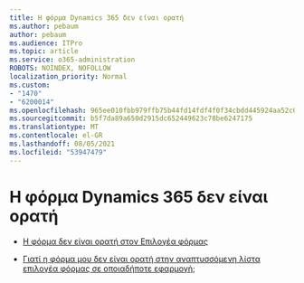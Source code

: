 ```yaml
---
title: Η φόρμα Dynamics 365 δεν είναι ορατή
ms.author: pebaum
author: pebaum
ms.audience: ITPro
ms.topic: article
ms.service: o365-administration
ROBOTS: NOINDEX, NOFOLLOW
localization_priority: Normal
ms.custom:
- "1470"
- "6200014"
ms.openlocfilehash: 965ee010fbb979ffb75b44fd14fdf4f0f34cbdd445924aa52c0937b5b1f5cc8e
ms.sourcegitcommit: b5f7da89a650d2915dc652449623c78be6247175
ms.translationtype: MT
ms.contentlocale: el-GR
ms.lasthandoff: 08/05/2021
ms.locfileid: "53947479"
---
```

# <a name="dynamics-365-form-not-visible"></a>Η φόρμα Dynamics 365 δεν είναι ορατή

* [Η φόρμα δεν είναι ορατή στον Επιλογέα φόρμας](https://docs.microsoft.com/dynamics365/customer-engagement/customize/control-access-forms)

* [Γιατί η φόρμα μου δεν είναι ορατή στην αναπτυσσόμενη λίστα επιλογέα φόρμας σε οποιαδήποτε εφαρμογή;](https://docs.microsoft.com/powerapps/maker/model-driven-apps/create-design-forms?branch=master#why-is-my-form-not-visible-in-the-form-selector-drop-down-in-my-app)
